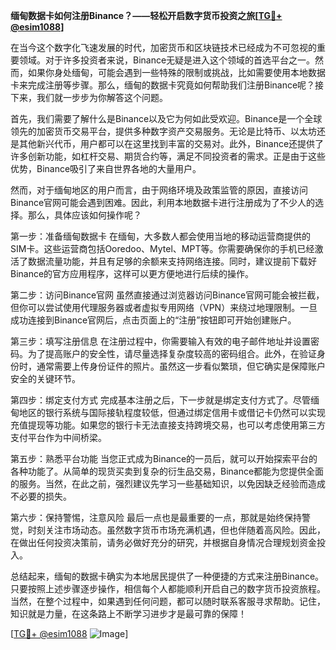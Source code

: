 **缅甸数据卡如何注册Binance？——轻松开启数字货币投资之旅[[TG💪+ @esim1088](https://t.me/s/esim1088)]**

在当今这个数字化飞速发展的时代，加密货币和区块链技术已经成为不可忽视的重要领域。对于许多投资者来说，Binance无疑是进入这个领域的首选平台之一。然而，如果你身处缅甸，可能会遇到一些特殊的限制或挑战，比如需要使用本地数据卡来完成注册等步骤。那么，缅甸的数据卡究竟如何帮助我们注册Binance呢？接下来，我们就一步步为你解答这个问题。

首先，我们需要了解什么是Binance以及它为何如此受欢迎。Binance是一个全球领先的加密货币交易平台，提供多种数字资产交易服务。无论是比特币、以太坊还是其他新兴代币，用户都可以在这里找到丰富的交易对。此外，Binance还提供了许多创新功能，如杠杆交易、期货合约等，满足不同投资者的需求。正是由于这些优势，Binance吸引了来自世界各地的大量用户。

然而，对于缅甸地区的用户而言，由于网络环境及政策监管的原因，直接访问Binance官网可能会遇到困难。因此，利用本地数据卡进行注册成为了不少人的选择。那么，具体应该如何操作呢？

第一步：准备缅甸数据卡
在缅甸，大多数人都会使用当地的移动运营商提供的SIM卡。这些运营商包括Ooredoo、Mytel、MPT等。你需要确保你的手机已经激活了数据流量功能，并且有足够的余额来支持网络连接。同时，建议提前下载好Binance的官方应用程序，这样可以更方便地进行后续的操作。

第二步：访问Binance官网
虽然直接通过浏览器访问Binance官网可能会被拦截，但你可以尝试使用代理服务器或者虚拟专用网络（VPN）来绕过地理限制。一旦成功连接到Binance官网后，点击页面上的“注册”按钮即可开始创建账户。

第三步：填写注册信息
在注册过程中，你需要输入有效的电子邮件地址并设置密码。为了提高账户的安全性，请尽量选择复杂度较高的密码组合。此外，在验证身份时，通常需要上传身份证件的照片。虽然这一步看似繁琐，但它确实是保障账户安全的关键环节。

第四步：绑定支付方式
完成基本注册之后，下一步就是绑定支付方式了。尽管缅甸地区的银行系统与国际接轨程度较低，但通过绑定信用卡或借记卡仍然可以实现充值提现等功能。如果您的银行卡无法直接支持跨境交易，也可以考虑使用第三方支付平台作为中间桥梁。

第五步：熟悉平台功能
当您正式成为Binance的一员后，就可以开始探索平台的各种功能了。从简单的现货买卖到复杂的衍生品交易，Binance都能为您提供全面的服务。当然，在此之前，强烈建议先学习一些基础知识，以免因缺乏经验而造成不必要的损失。

第六步：保持警惕，注意风险
最后一点也是最重要的一点，那就是始终保持警觉，时刻关注市场动态。虽然数字货币市场充满机遇，但也伴随着高风险。因此，在做出任何投资决策前，请务必做好充分的研究，并根据自身情况合理规划资金投入。

总结起来，缅甸的数据卡确实为本地居民提供了一种便捷的方式来注册Binance。只要按照上述步骤逐步操作，相信每个人都能顺利开启自己的数字货币投资旅程。当然，在整个过程中，如果遇到任何问题，都可以随时联系客服寻求帮助。记住，知识就是力量，在这条路上不断学习进步才是最可靠的保障！

[[TG💪+ @esim1088](https://t.me/s/esim1088) ![Image](https://i.postimg.cc/4NQfJmqS/Snipaste-2025-05-13-00-14-12.png)]